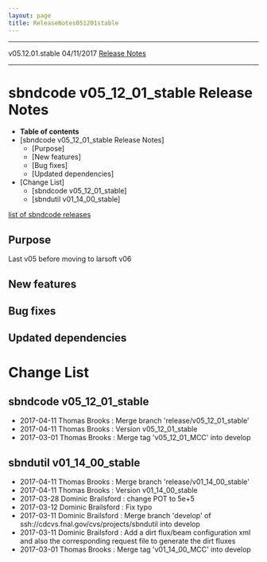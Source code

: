 ```yaml
---
layout: page
title: ReleaseNotes051201stable
---
```


  ------------------ ------------ -- -- ------------------------------------------------------------
  v05.12.01.stable   04/11/2017         [Release Notes](ReleaseNotes051201stable.html)
  ------------------ ------------ -- -- ------------------------------------------------------------



sbndcode v05\_12\_01\_stable Release Notes
=====================================================================================================

-   **Table of contents**
-   [sbndcode v05\_12\_01\_stable Release
    Notes]
    -   [Purpose]
    -   [New features]
    -   [Bug fixes]
    -   [Updated dependencies]
-   [Change List]
    -   [sbndcode v05\_12\_01\_stable]
    -   [sbndutil v01\_14\_00\_stable]

[list of sbndcode releases](List_of_SBND_code_releases.html)



Purpose
----------------------------------

Last v05 before moving to larsoft v06



New features
--------------------------------------------



Bug fixes
--------------------------------------



Updated dependencies
------------------------------------------------------------



Change List
==========================================



sbndcode v05\_12\_01\_stable
-------------------------------------------------------------------------

-   2017-04-11 Thomas Brooks : Merge branch
    \'release/v05\_12\_01\_stable\'
-   2017-04-11 Thomas Brooks : Version v05\_12\_01\_stable
-   2017-03-01 Thomas Brooks : Merge tag \'v05\_12\_01\_MCC\' into
    develop



sbndutil v01\_14\_00\_stable
-------------------------------------------------------------------------

-   2017-04-11 Thomas Brooks : Merge branch
    \'release/v01\_14\_00\_stable\'
-   2017-04-11 Thomas Brooks : Version v01\_14\_00\_stable
-   2017-03-28 Dominic Brailsford : change POT to 5e+5
-   2017-03-12 Dominic Brailsford : Fix typo
-   2017-03-11 Dominic Brailsford : Merge branch \'develop\' of
    ssh://cdcvs.fnal.gov/cvs/projects/sbndutil into develop
-   2017-03-11 Dominic Brailsford : Add a dirt flux/beam configuration
    xml and also the corresponding request file to generate the dirt
    fluxes
-   2017-03-01 Thomas Brooks : Merge tag \'v01\_14\_00\_MCC\' into
    develop
